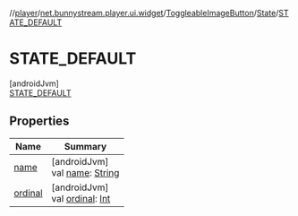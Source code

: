 //[player](../../../../../index.md)/[net.bunnystream.player.ui.widget](../../../index.md)/[ToggleableImageButton](../../index.md)/[State](../index.md)/[STATE_DEFAULT](index.md)

# STATE_DEFAULT

[androidJvm]\
[STATE_DEFAULT](index.md)

## Properties

| Name | Summary |
|---|---|
| [name](../-s-t-a-t-e_-t-o-g-g-l-e-d/index.md#-372974862%2FProperties%2F-1442023921) | [androidJvm]<br>val [name](../-s-t-a-t-e_-t-o-g-g-l-e-d/index.md#-372974862%2FProperties%2F-1442023921): [String](https://kotlinlang.org/api/latest/jvm/stdlib/kotlin/-string/index.html) |
| [ordinal](../-s-t-a-t-e_-t-o-g-g-l-e-d/index.md#-739389684%2FProperties%2F-1442023921) | [androidJvm]<br>val [ordinal](../-s-t-a-t-e_-t-o-g-g-l-e-d/index.md#-739389684%2FProperties%2F-1442023921): [Int](https://kotlinlang.org/api/latest/jvm/stdlib/kotlin/-int/index.html) |
